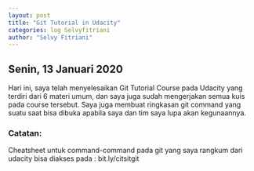 ```yaml
---
layout: post
title: "Git Tutorial in Udacity"
categories: log Selvyfitriani
author: "Selvy Fitriani"
---
```


## Senin, 13 Januari 2020
Hari ini, saya telah menyelesaikan Git Tutorial Course pada Udacity yang terdiri dari 6 materi umum, dan saya juga sudah mengerjakan semua kuis pada course tersebut. Saya juga membuat ringkasan git command yang suatu saat bisa dibuka apabila saya dan tim saya lupa akan kegunaannya.


### Catatan:
Cheatsheet untuk command-command pada git yang saya rangkum dari udacity bisa diakses pada : bit.ly/citsitgit